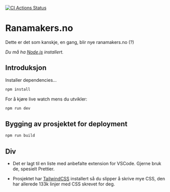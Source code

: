 [![CI Actions Status](https://github.com/masunile/ranamakers.no/workflows/main/badge.svg)](https://github.com/masunile/ranamakers.no/actions)
# Ranamakers.no

Dette er det som kanskje, en gang, blir nye ranamakers.no (?)

*Du må ha [Node.js](https://nodejs.org) installert.*


## Introduksjon

Installer dependencies...

```bash
npm install
```

For å kjøre live watch mens du utvikler:

```bash
npm run dev
```


## Bygging av prosjektet for deployment

```bash
npm run build
```

## Div
- Det er lagt til en liste med anbefalte extension for VSCode. Gjerne bruk de, spesielt Prettier.

- Prosjektet har [TailwindCSS](https://tailwindcss.com/) installert så du slipper å skrive mye CSS, den har allerede 133k linjer med CSS skrevet for deg.
